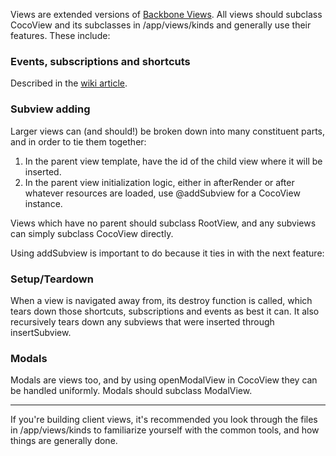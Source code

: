 Views are extended versions of [Backbone Views](http://backbonejs.org/#View). All views should subclass CocoView and its subclasses in /app/views/kinds and generally use their features. These include:

### Events, subscriptions and shortcuts
Described in the [wiki article](https://github.com/codecombat/codecombat/wiki/Events%2C-subscriptions%2C-shortcuts).

### Subview adding

Larger views can (and should!) be broken down into many constituent parts, and in order to tie them together:

1. In the parent view template, have the id of the child view where it will be inserted.
1. In the parent view initialization logic, either in afterRender or after whatever resources are loaded, use @addSubview for a CocoView instance.

Views which have no parent should subclass RootView, and any subviews can simply subclass CocoView directly.

Using addSubview is important to do because it ties in with the next feature:

### Setup/Teardown

When a view is navigated away from, its destroy function is called, which tears down those shortcuts, subscriptions and events as best it can. It also recursively tears down any subviews that were inserted through insertSubview.

### Modals

Modals are views too, and by using openModalView in CocoView they can be handled uniformly. Modals should subclass ModalView.

***

If you're building client views, it's recommended you look through the files in /app/views/kinds to familiarize yourself with the common tools, and how things are generally done.